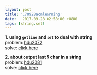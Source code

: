 ```yaml
---
layout: post
title: '170928acmlearning'
date:   2017-09-28 02:58:00 +0800
tags: [string,set]
---
```

**1. using `getline` and `set` to deal with string**  
problem: [hdu2072](http://acm.hdu.edu.cn/showproblem.php?pid=2072)  
solve: [click here](http://blog.csdn.net/eroslol/article/details/52221106)

**2. about output last 5 char in a string**  
problem: [hdu2081](http://acm.hdu.edu.cn/showproblem.php?pid=2081)  
solve: [click here](http://blog.csdn.net/u011493189/article/details/50365138)
